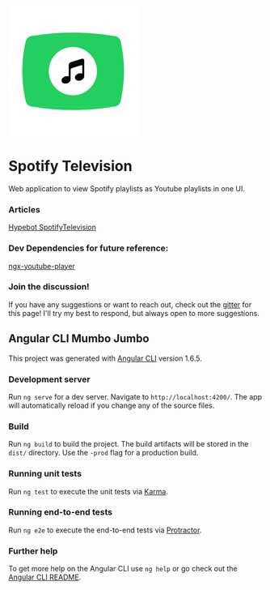 !["Logo"](./src/assets/spotify-mtv-logo.svg)

# Spotify Television

Web application to view Spotify playlists as Youtube playlists in one UI. 

### Articles
[Hypebot SpotifyTelevision](http://www.hypebot.com/hypebot/2018/03/spotify-television-turns-playlists-into-youtube-stream.html)

### Dev Dependencies for future reference: 
[ngx-youtube-player](https://github.com/orizens/ngx-youtube-player)

### Join the discussion!
If you have any suggestions or want to reach out, check out the [gitter](https://gitter.im/SpotifyTelevision) for this page!
I'll try my best to respond, but always open to more suggestions. 

## Angular CLI Mumbo Jumbo
This project was generated with [Angular CLI](https://github.com/angular/angular-cli) version 1.6.5.

### Development server

Run `ng serve` for a dev server. Navigate to `http://localhost:4200/`. The app will automatically reload if you change any of the source files.

### Build

Run `ng build` to build the project. The build artifacts will be stored in the `dist/` directory. Use the `-prod` flag for a production build.

### Running unit tests

Run `ng test` to execute the unit tests via [Karma](https://karma-runner.github.io).

### Running end-to-end tests

Run `ng e2e` to execute the end-to-end tests via [Protractor](http://www.protractortest.org/).

### Further help

To get more help on the Angular CLI use `ng help` or go check out the [Angular CLI README](https://github.com/angular/angular-cli/blob/master/README.md).
